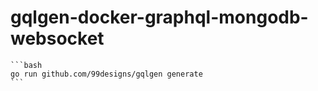 # gqlgen-docker-graphql-mongodb-websocket

    ```bash
    go run github.com/99designs/gqlgen generate
    ```
